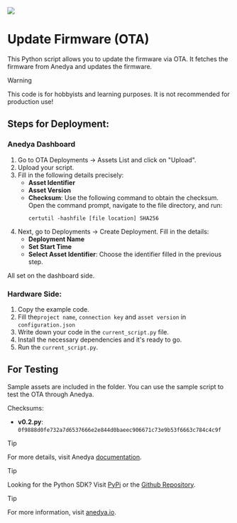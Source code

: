 [<img src="https://img.shields.io/badge/Anedya-Documentation-blue?style=for-the-badge">](https://docs.anedya.io?utm_source=github&utm_medium=link&utm_campaign=github-examples&utm_content=pi)

# Update Firmware (OTA)

This Python script allows you to update the firmware via OTA. It fetches the firmware from Anedya and updates the firmware.

> [!WARNING]
> This code is for hobbyists and learning purposes. It is not recommended for production use!

## Steps for Deployment:
### Anedya Dashboard

1. Go to OTA Deployments -> Assets List and click on "Upload".
2. Upload your script.
3. Fill in the following details precisely:
    - **Asset Identifier**
    - **Asset Version**
    - **Checksum**: Use the following command to obtain the checksum. Open the command prompt, navigate to the file directory, and run:
      ```
      certutil -hashfile [file location] SHA256
      ```
4. Next, go to Deployments -> Create Deployment. Fill in the details:
    - **Deployment Name**
    - **Set Start Time**
    - **Select Asset Identifier**: Choose the identifier filled in the previous step.

All set on the dashboard side.

### Hardware Side:
1. Copy the example code.
2. Fill the`project name`, `connection key` and `asset version` in `configuration.json`
3. Write down your code in the `current_script.py` file.
4. Install the necessary dependencies and it's ready to go.
5. Run the `current_script.py`.

## For Testing

Sample assets are included in the folder. You can use the sample script to test the OTA through Anedya.

Checksums:
- **v0.2.py**: `0f9888d0fe732a7d6537666e2e844d0baeec906671c73e9b53f6663c784c4c9f`

> [!TIP]
> For more details, visit Anedya [documentation](https://docs.anedya.io?utm_source=github&utm_medium=link&utm_campaign=github-examples&utm_content=pi).

> [!TIP]
> Looking for the Python SDK? Visit [PyPi](https://pypi.org/project/anedya-dev-sdk/) or the [Github Repository](https://github.com/anedyaio/anedya-dev-sdk-pyhton).

> [!TIP]
> For more information, visit [anedya.io](https://anedya.io/?utm_source=github&utm_medium=link&utm_campaign=github-examples&utm_content=pi).

